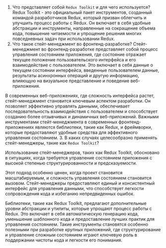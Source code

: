 1. Что представляет собой `Redux Toolkit` и для чего используется?
 Redux Toolkit - это официальный пакет инструментов, созданный командой разработчиков Redux, который призван облегчить и улучшить процесс работы с Redux. Он включает в себя удобные абстракции и инструменты, направленные на сокращение объема кода, повышение читаемости и упрощение решения многих повседневных задач при использовании Redux.
2. Что такое стейт-менеджмент во фронтенд-разработке?
Стейт-менеджмент во фронтенд-разработке представляет собой процесс управления состоянием приложения, где состояние отражает текущее положение пользовательского интерфейса и его взаимодействие с пользователем. Это включает в себя данные о текущем состоянии интерфейса, введенные пользователем данные, результаты асинхронных операций и другую информацию, влияющую на визуальное представление и поведение веб-приложения.

В современных веб-приложениях, где сложность интерфейса растет, стейт-менеджмент становится ключевым аспектом разработки. Он позволяет эффективно управлять данными, обеспечивает последовательность взаимодействия с пользователем и способствует созданию более отзывчивых и динамичных веб-приложений. Важными инструментами стейт-менеджмента в современных фронтенд-приложениях являются библиотеки, такие как Redux, и фреймворки, которые предоставляют удобные средства для эффективного управления состоянием.
3. В каких случаях целесообразно применять стейт-менеджеры, такие как `Redux Toolkit`?

Использование стейт-менеджеров, таких как Redux Toolkit, обосновано в ситуациях, когда требуется управление состоянием приложения с высокой степенью структурированности и предсказуемости.

Этот подход особенно ценен, когда проект становится масштабируемым, и сложность управления состоянием становится вызовом. Стейт-менеджеры предоставляют единый и консистентный интерфейс для управления данными, что способствует легкости сопровождения кода и избеганию непредвиденных ошибок.

Библиотеки, такие как Redux Toolkit, предлагают дополнительные уровни абстракции и утилиты, которые упрощают процесс работы с Redux. Это включает в себя автоматическую генерацию кода, уменьшение шаблонного кода и предоставление лучших практик для управления состоянием. Такие инструменты становятся особенно полезными при разработке крупных приложений, где структурирование и управление сложным состоянием играют ключевую роль в поддержании чистоты кода и легкости его понимания.





